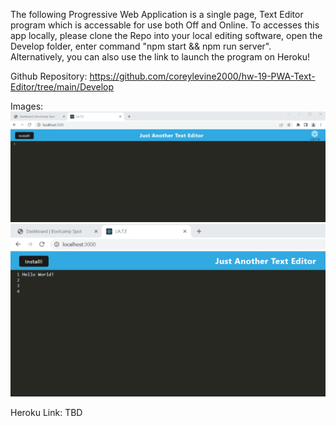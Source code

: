 The following Progressive Web Application is a single page, Text Editor program which is accessable for use both Off and Online. 
To accesses this app locally, please clone the Repo into your local editing software, open the Develop folder, enter command "npm start && npm run server". Alternatively, you can also use the link to launch the program on Heroku!

Github Repository: 
https://github.com/coreylevine2000/hw-19-PWA-Text-Editor/tree/main/Develop

Images:
![plot](./Develop/assets/Jate.png)
![plot](./Develop/assets/Screenshot%202022-07-16%20093837.png)

Heroku Link: TBD